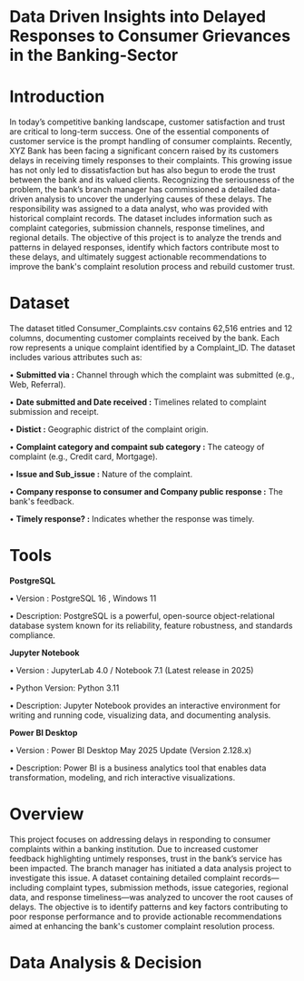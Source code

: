 # Data Driven Insights into Delayed Responses to Consumer Grievances in the Banking-Sector

# Introduction 

In today’s competitive banking landscape, customer satisfaction and trust are critical to long-term success. One of the essential components of customer service is the prompt handling of consumer complaints. Recently, XYZ Bank has been facing a significant concern raised by its customers delays in receiving timely responses to their complaints. This growing issue has not only led to dissatisfaction but has also begun to erode the trust between the bank and its valued clients.
Recognizing the seriousness of the problem, the bank’s branch manager has commissioned a detailed data-driven analysis to uncover the underlying causes of these delays. The responsibility was assigned to a data analyst, who was provided with historical complaint records. The dataset includes information such as complaint categories, submission channels, response timelines, and regional details. The objective of this project is to analyze the trends and patterns in delayed responses, identify which factors contribute most to these delays, and ultimately suggest actionable recommendations to improve the bank's complaint resolution process and rebuild customer trust.

# Dataset 

The dataset titled Consumer_Complaints.csv contains 62,516 entries and 12 columns, documenting customer complaints received by the bank. Each row represents a unique complaint identified by a Complaint_ID. The dataset includes various attributes such as:

•	**Submitted via :** Channel through which the complaint was submitted (e.g., Web, Referral).

•	**Date submitted and Date received :** Timelines related to complaint submission and receipt.

•	**Distict :** Geographic district  of the complaint origin.

•	**Complaint category and compaint sub category :** The cateogy of complaint (e.g., Credit card, Mortgage).

•	**Issue and Sub_issue :** Nature of the complaint.

•	**Company response to consumer and Company public response :** The bank's feedback.

•	**Timely response? :** Indicates whether the response was timely.

# Tools

**PostgreSQL**

•	Version : PostgreSQL 16 , Windows 11 

•	Description: PostgreSQL is a powerful, open-source object-relational database system known for its reliability, feature robustness, and standards compliance.

**Jupyter Notebook**

•	Version : JupyterLab 4.0 / Notebook 7.1 (Latest release in 2025)

•	Python Version: Python 3.11

•	Description: Jupyter Notebook provides an interactive environment for writing and running code, visualizing data, and documenting analysis.

**Power BI Desktop**

•	Version : Power BI Desktop May 2025 Update (Version 2.128.x)

•	Description: Power BI is a business analytics tool that enables data transformation, modeling, and rich interactive visualizations.

# Overview

This project focuses on addressing delays in responding to consumer complaints within a banking institution. Due to increased customer feedback highlighting untimely responses, trust in the bank’s service has been impacted. The branch manager has initiated a data analysis project to investigate this issue. A dataset containing detailed complaint records—including complaint types, submission methods, issue categories, regional data, and response timeliness—was analyzed to uncover the root causes of delays. The objective is to identify patterns and key factors contributing to poor response performance and to provide actionable recommendations aimed at enhancing the bank's customer complaint resolution process.

# Data Analysis & Decision

